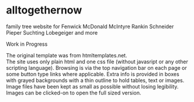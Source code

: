 # alltogethernow
family tree website for Fenwick McDonald McIntyre Rankin Schneider Pieper Suchting Lobegeiger and more

Work in Progress

The original template was from htmltemplates.net.<br>
The site uses only plain html and one css file (without javasript or any other scripting language). 
Browsing is via the top navigation bar on each page or some button type links where applicable.
Extra info is provided in boxes with grayed backgrounds with a thin outline to hold tables, text or images.
Image files have been kept as small as possible without losing legibility.
Images can be clicked-on to open the full sized version.
